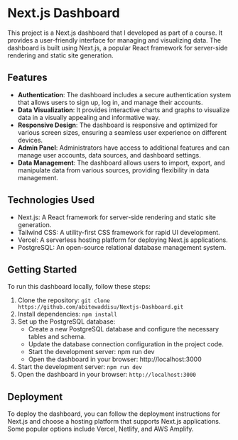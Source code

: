 # Next.js Dashboard

This project is a Next.js dashboard that I developed as part of a course. It provides a user-friendly interface for managing and visualizing data. The dashboard is built using Next.js, a popular React framework for server-side rendering and static site generation.

## Features

- **Authentication**: The dashboard includes a secure authentication system that allows users to sign up, log in, and manage their accounts.
- **Data Visualization**: It provides interactive charts and graphs to visualize data in a visually appealing and informative way.
- **Responsive Design**: The dashboard is responsive and optimized for various screen sizes, ensuring a seamless user experience on different devices.
- **Admin Panel**: Administrators have access to additional features and can manage user accounts, data sources, and dashboard settings.
- **Data Management**: The dashboard allows users to import, export, and manipulate data from various sources, providing flexibility in data management.

## Technologies Used

- Next.js: A React framework for server-side rendering and static site generation.
- Tailwind CSS: A utility-first CSS framework for rapid UI development.
- Vercel: A serverless hosting platform for deploying Next.js applications.
- PostgreSQL: An open-source relational database management system.

## Getting Started

To run this dashboard locally, follow these steps:

1. Clone the repository: `git clone https://github.com/abitewaddisu/Nextjs-Dashboard.git`
2. Install dependencies: `npm install`
3. Set up the PostgreSQL database:
    - Create a new PostgreSQL database and configure the necessary tables and schema.
    - Update the database connection configuration in the project code.
    - Start the development server: npm run dev
    - Open the dashboard in your browser: http://localhost:3000
4. Start the development server: `npm run dev`
5. Open the dashboard in your browser: `http://localhost:3000`

## Deployment

To deploy the dashboard, you can follow the deployment instructions for Next.js and choose a hosting platform that supports Next.js applications. Some popular options include Vercel, Netlify, and AWS Amplify.
